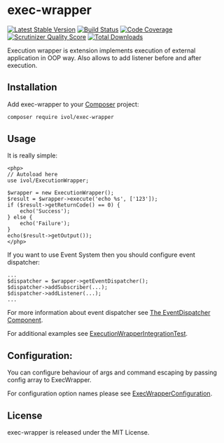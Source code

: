 exec-wrapper
============
[![Latest Stable Version](https://poser.pugx.org/ivol/exec-wrapper/v/stable)](https://packagist.org/packages/ivol/exec-wrapper)
[![Build Status](https://travis-ci.org/ivol84/exec_wrapper.svg?branch=master)](https://travis-ci.org/ivol84/exec_wrapper)
[![Code Coverage](https://scrutinizer-ci.com/g/ivol84/exec_wrapper/badges/coverage.png?b=master)](https://scrutinizer-ci.com/g/ivol84/exec_wrapper/?branch=master)
[![Scrutinizer Quality Score](https://scrutinizer-ci.com/g/ivol84/exec_wrapper/badges/quality-score.png?b=master)](https://scrutinizer-ci.com/g/ivol84/exec_wrapper/)
[![Total Downloads](https://poser.pugx.org/ivol/exec-wrapper/downloads)](https://packagist.org/packages/ivol/exec-wrapper)

Execution wrapper is extension implements execution of external application in OOP way. Also allows to add listener before and after execution.

Installation
------------
Add exec-wrapper to your [Composer](https://getcomposer.org/doc/00-intro.md) project:

```bash
composer require ivol/exec-wrapper
```

Usage
-----
It is really simple:
```
<php>
// Autoload here
use ivol/ExecutionWrapper;

$wrapper = new ExecutionWrapper();
$result = $wrapper->execute('echo %s', ['123']);
if ($result->getReturnCode() == 0) {
    echo('Success');
} else {
    echo('Failure');
}
echo($result->getOutput());
</php>
```
If you want to use Event System then you should configure event dispatcher:
```
...
$dispatcher = $wrapper->getEventDispatcher();
$dispatcher->addSubscriber(...);
$dispatcher->addListener(...);
...
```
For more information about event dispatcher see [The EventDispatcher Component](http://symfony.com/doc/3.0/components/event_dispatcher/introduction.html).

For additional examples see [ExecutionWrapperIntegrationTest](https://github.com/ivol84/exec_wrapper/blob/master/test/src/ExecutionWrapperIntegrationTest.php).

Configuration:
-------
You can configure behaviour of args and command escaping by passing config array to ExecWrapper.

For configuration option names please see [ExecWrapperConfiguration](https://github.com/ivol84/exec_wrapper/blob/master/src/Config/ExecWrapperConfiguration.php).

License
-------

exec-wrapper is released under the MIT License.
